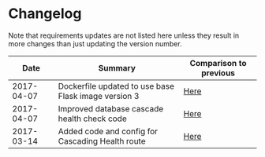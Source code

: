 # Changelog

Note that requirements updates are not listed here unless they result in more changes than just updating the version number.

|Date|Summary|Comparison to previous|
|---|---|---|
|2017-04-07|Dockerfile updated to use base Flask image version 3| [Here](http://192.168.249.38/skeletons/flask-skeleton-api/commit/40754a1825169d2f2c3f534c79bd4afe82dbe8d5) |
|2017-04-07|Improved database cascade health check code| [Here](http://192.168.249.38/skeletons/flask-skeleton-api/commit/bbec454542c27aabe55084abb98a65b6c7b17897) |
|2017-03-14|Added code and config for Cascading Health route| [Here](http://192.168.249.38/skeletons/flask-skeleton-api/commit/5915ed4be42b93d1e8998a54626c632741c5dad7)|
